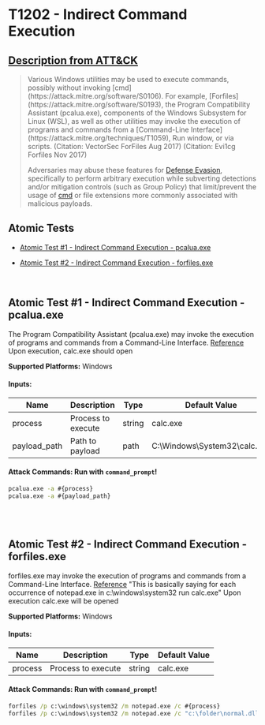 # T1202 - Indirect Command Execution

## [Description from ATT&CK](https://attack.mitre.org/wiki/Technique/T1202)

<blockquote>Various Windows utilities may be used to execute commands, possibly without invoking [cmd](https://attack.mitre.org/software/S0106). For example, [Forfiles](https://attack.mitre.org/software/S0193), the Program Compatibility Assistant (pcalua.exe), components of the Windows Subsystem for Linux (WSL), as well as other utilities may invoke the execution of programs and commands from a [Command-Line Interface](https://attack.mitre.org/techniques/T1059), Run window, or via scripts. (Citation: VectorSec ForFiles Aug 2017) (Citation: Evi1cg Forfiles Nov 2017)

Adversaries may abuse these features for [Defense Evasion](https://attack.mitre.org/tactics/TA0005), specifically to
perform arbitrary execution while subverting detections and/or mitigation controls (such as Group Policy) that
limit/prevent the usage of [cmd](https://attack.mitre.org/software/S0106) or file extensions more commonly associated
with malicious payloads.</blockquote>

## Atomic Tests

- [Atomic Test #1 - Indirect Command Execution - pcalua.exe](#atomic-test-1---indirect-command-execution---pcaluaexe)

- [Atomic Test #2 - Indirect Command Execution - forfiles.exe](#atomic-test-2---indirect-command-execution---forfilesexe)

<br/>

## Atomic Test #1 - Indirect Command Execution - pcalua.exe

The Program Compatibility Assistant (pcalua.exe) may invoke the execution of programs and commands from a Command-Line
Interface.
[Reference](https://twitter.com/KyleHanslovan/status/912659279806640128)
Upon execution, calc.exe should open

**Supported Platforms:** Windows

#### Inputs:

| Name | Description | Type | Default Value | 
|------|-------------|------|---------------|
| process | Process to execute | string | calc.exe|
| payload_path | Path to payload | path | C:&#92;Windows&#92;System32&#92;calc.exe|

#### Attack Commands: Run with `command_prompt`!

```cmd
pcalua.exe -a #{process}
pcalua.exe -a #{payload_path}
```

<br/>
<br/>

## Atomic Test #2 - Indirect Command Execution - forfiles.exe

forfiles.exe may invoke the execution of programs and commands from a Command-Line Interface.
[Reference](https://github.com/api0cradle/LOLBAS/blob/master/OSBinaries/Forfiles.md)
"This is basically saying for each occurrence of notepad.exe in c:\windows\system32 run calc.exe"
Upon execution calc.exe will be opened

**Supported Platforms:** Windows

#### Inputs:

| Name | Description | Type | Default Value | 
|------|-------------|------|---------------|
| process | Process to execute | string | calc.exe|

#### Attack Commands: Run with `command_prompt`!

```cmd
forfiles /p c:\windows\system32 /m notepad.exe /c #{process}
forfiles /p c:\windows\system32 /m notepad.exe /c "c:\folder\normal.dll:evil.exe"
```

<br/>
